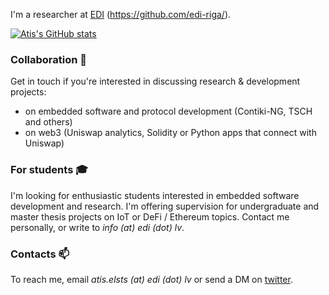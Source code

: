 I'm a researcher at [EDI](https://www.edi.lv/en/) (https://github.com/edi-riga/).

[![Atis's GitHub stats](https://github-readme-stats.vercel.app/api?username=atiselsts)](https://github.com/anuraghazra/github-readme-stats)

### Collaboration 🤝

Get in touch if you're interested in discussing research & development projects:

* on embedded software and protocol development (Contiki-NG, TSCH and others)
* on web3 (Uniswap analytics, Solidity or Python apps that connect with Uniswap)

### For students 🎓

I'm looking for enthusiastic students interested in embedded software development and research. I'm offering supervision for undergraduate and master thesis projects on IoT or DeFi / Ethereum topics. Contact me personally, or write to *info (at) edi (dot) lv*.

### Contacts 📫

To reach me, email *atis.elsts (at) edi (dot) lv* or send a DM on [twitter](https://twitter.com/atiselsts).
